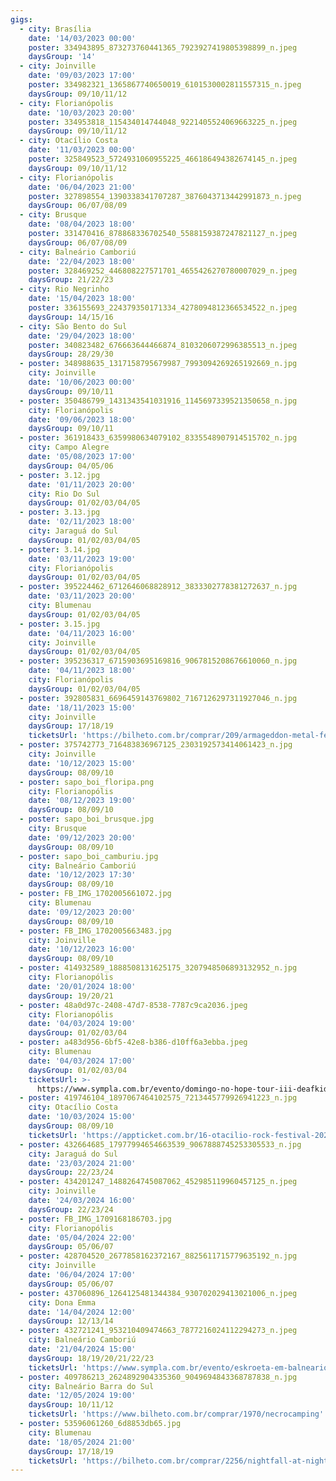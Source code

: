 ```yaml
---
gigs:
  - city: Brasília
    date: '14/03/2023 00:00'
    poster: 334943895_873273760441365_7923927419805398899_n.jpeg
    daysGroup: '14'
  - city: Joinville
    date: '09/03/2023 17:00'
    poster: 334982321_1365867740650019_6101530002811557315_n.jpeg
    daysGroup: 09/10/11/12
  - city: Florianópolis
    date: '10/03/2023 20:00'
    poster: 334953818_115434014744048_9221405524069663225_n.jpeg
    daysGroup: 09/10/11/12
  - city: Otacílio Costa
    date: '11/03/2023 00:00'
    poster: 325849523_5724931060955225_466186494382674145_n.jpeg
    daysGroup: 09/10/11/12
  - city: Florianópolis
    date: '06/04/2023 21:00'
    poster: 327898554_1390338341707287_3876043713442991873_n.jpeg
    daysGroup: 06/07/08/09
  - city: Brusque
    date: '08/04/2023 18:00'
    poster: 331470416_878868336702540_5588159387247821127_n.jpeg
    daysGroup: 06/07/08/09
  - city: Balneário Camboriú
    date: '22/04/2023 18:00'
    poster: 328469252_446808227571701_4655426270780007029_n.jpeg
    daysGroup: 21/22/23
  - city: Rio Negrinho
    date: '15/04/2023 18:00'
    poster: 336155693_224379350171334_4278094812366534522_n.jpeg
    daysGroup: 14/15/16
  - city: São Bento do Sul
    date: '29/04/2023 18:00'
    poster: 340823482_676663644466874_8103206072996385513_n.jpeg
    daysGroup: 28/29/30
  - poster: 348988635_1317158795679987_7993094269265192669_n.jpg
    city: Joinville
    date: '10/06/2023 00:00'
    daysGroup: 09/10/11
  - poster: 350486799_1431343541031916_1145697339521350658_n.jpg
    city: Florianópolis
    date: '09/06/2023 18:00'
    daysGroup: 09/10/11
  - poster: 361918433_6359980634079102_8335548907914515702_n.jpg
    city: Campo Alegre
    date: '05/08/2023 17:00'
    daysGroup: 04/05/06
  - poster: 3.12.jpg
    date: '01/11/2023 20:00'
    city: Rio Do Sul
    daysGroup: 01/02/03/04/05
  - poster: 3.13.jpg
    date: '02/11/2023 18:00'
    city: Jaraguá do Sul
    daysGroup: 01/02/03/04/05
  - poster: 3.14.jpg
    date: '03/11/2023 19:00'
    city: Florianópolis
    daysGroup: 01/02/03/04/05
  - poster: 395224462_6712646068828912_3833302778381272637_n.jpg
    date: '03/11/2023 20:00'
    city: Blumenau
    daysGroup: 01/02/03/04/05
  - poster: 3.15.jpg
    date: '04/11/2023 16:00'
    city: Joinville
    daysGroup: 01/02/03/04/05
  - poster: 395236317_6715903695169816_9067815208676610060_n.jpg
    date: '04/11/2023 18:00'
    city: Florianópolis
    daysGroup: 01/02/03/04/05
  - poster: 392805831_6696459143769802_7167126297311927046_n.jpg
    date: '18/11/2023 15:00'
    city: Joinville
    daysGroup: 17/18/19
    ticketsUrl: 'https://bilheto.com.br/comprar/209/armageddon-metal-fest-2022-2023'
  - poster: 375742773_716483836967125_2303192573414061423_n.jpg
    city: Joinville
    date: '10/12/2023 15:00'
    daysGroup: 08/09/10
  - poster: sapo_boi_floripa.png
    city: Florianopólis
    date: '08/12/2023 19:00'
    daysGroup: 08/09/10
  - poster: sapo_boi_brusque.jpg
    city: Brusque
    date: '09/12/2023 20:00'
    daysGroup: 08/09/10
  - poster: sapo_boi_camburiu.jpg
    city: Balneário Camboriú
    date: '10/12/2023 17:30'
    daysGroup: 08/09/10
  - poster: FB_IMG_1702005661072.jpg
    city: Blumenau
    date: '09/12/2023 20:00'
    daysGroup: 08/09/10
  - poster: FB_IMG_1702005663483.jpg
    city: Joinville
    date: '10/12/2023 16:00'
    daysGroup: 08/09/10
  - poster: 414932589_1888508131625175_3207948506893132952_n.jpg
    city: Florianopólis
    date: '20/01/2024 18:00'
    daysGroup: 19/20/21
  - poster: 48a0d97c-2408-47d7-8538-7787c9ca2036.jpeg
    city: Florianopólis
    date: '04/03/2024 19:00'
    daysGroup: 01/02/03/04
  - poster: a483d956-6bf5-42e8-b386-d10ff6a3ebba.jpeg
    city: Blumenau
    date: '04/03/2024 17:00'
    daysGroup: 01/02/03/04
    ticketsUrl: >-
      https://www.sympla.com.br/evento/domingo-no-hope-tour-iii-deafkids-test-sp-no-ahoy/2307145
  - poster: 419746104_1897067464102575_7213445779926941223_n.jpg
    city: Otacílio Costa
    date: '10/03/2024 15:00'
    daysGroup: 08/09/10
    ticketsUrl: 'https://appticket.com.br/16-otacilio-rock-festival-2024'
  - poster: 432664685_17977994654663539_9067888745253305533_n.jpg
    city: Jaraguá do Sul
    date: '23/03/2024 21:00'
    daysGroup: 22/23/24
  - poster: 434201247_1488264745087062_452985119960457125_n.jpeg
    city: Joinville
    date: '24/03/2024 16:00'
    daysGroup: 22/23/24
  - poster: FB_IMG_1709168186703.jpg
    city: Florianopólis
    date: '05/04/2024 22:00'
    daysGroup: 05/06/07
  - poster: 428704520_2677858162372167_8825611715779635192_n.jpg
    city: Joinville
    date: '06/04/2024 17:00'
    daysGroup: 05/06/07
  - poster: 437060896_1264125481344384_930702029413021006_n.jpeg
    city: Dona Emma
    date: '14/04/2024 12:00'
    daysGroup: 12/13/14
  - poster: 432721241_953210409474663_7877216024112294273_n.jpeg
    city: Balneário Camboriú
    date: '21/04/2024 15:00'
    daysGroup: 18/19/20/21/22/23
    ticketsUrl: 'https://www.sympla.com.br/evento/eskroeta-em-balneario-camboriu-sc/2384041'
  - poster: 409786213_2624892904335360_9049694843368787838_n.jpg
    city: Balneário Barra do Sul
    date: '12/05/2024 19:00'
    daysGroup: 10/11/12
    ticketsUrl: 'https://www.bilheto.com.br/comprar/1970/necrocamping'
  - poster: 53596061260_6d8853db65.jpg
    city: Blumenau
    date: '18/05/2024 21:00'
    daysGroup: 17/18/19
    ticketsUrl: 'https://bilheto.com.br/comprar/2256/nightfall-at-night-we-prey'
---
```


